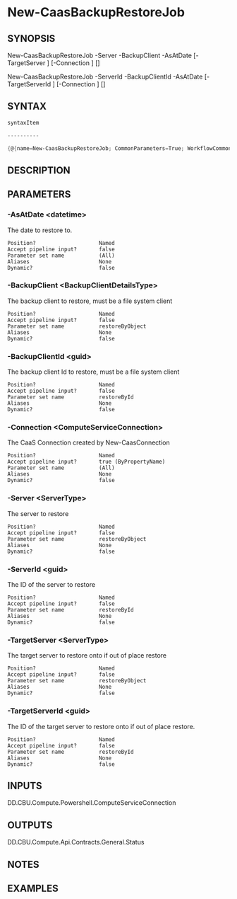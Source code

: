 ﻿New-CaasBackupRestoreJob
===================

## SYNOPSIS

New-CaasBackupRestoreJob -Server <ServerType> -BackupClient <BackupClientDetailsType> -AsAtDate <datetime> [-TargetServer <ServerType>] [-Connection <ComputeServiceConnection>] [<CommonParameters>]

New-CaasBackupRestoreJob -ServerId <guid> -BackupClientId <guid> -AsAtDate <datetime> [-TargetServerId <guid>] [-Connection <ComputeServiceConnection>] [<CommonParameters>]


## SYNTAX
```powershell
syntaxItem                                                                                                                                                                                                                              

----------                                                                                                                                                                                                                              

{@{name=New-CaasBackupRestoreJob; CommonParameters=True; WorkflowCommonParameters=False; parameter=System.Object[]}, @{name=New-CaasBackupRestoreJob; CommonParameters=True; WorkflowCommonParameters=False; parameter=System.Object[]}}
```

## DESCRIPTION


## PARAMETERS
### -AsAtDate &lt;datetime&gt;
The date to restore to.
```
Position?                    Named
Accept pipeline input?       false
Parameter set name           (All)
Aliases                      None
Dynamic?                     false
```
 
### -BackupClient &lt;BackupClientDetailsType&gt;
The backup client to restore, must be a file system client
```
Position?                    Named
Accept pipeline input?       false
Parameter set name           restoreByObject
Aliases                      None
Dynamic?                     false
```
 
### -BackupClientId &lt;guid&gt;
The backup client Id to restore, must be a file system client
```
Position?                    Named
Accept pipeline input?       false
Parameter set name           restoreById
Aliases                      None
Dynamic?                     false
```
 
### -Connection &lt;ComputeServiceConnection&gt;
The CaaS Connection created by New-CaasConnection
```
Position?                    Named
Accept pipeline input?       true (ByPropertyName)
Parameter set name           (All)
Aliases                      None
Dynamic?                     false
```
 
### -Server &lt;ServerType&gt;
The server to restore
```
Position?                    Named
Accept pipeline input?       false
Parameter set name           restoreByObject
Aliases                      None
Dynamic?                     false
```
 
### -ServerId &lt;guid&gt;
The ID of the server to restore
```
Position?                    Named
Accept pipeline input?       false
Parameter set name           restoreById
Aliases                      None
Dynamic?                     false
```
 
### -TargetServer &lt;ServerType&gt;
The target server to restore onto if out of place restore
```
Position?                    Named
Accept pipeline input?       false
Parameter set name           restoreByObject
Aliases                      None
Dynamic?                     false
```
 
### -TargetServerId &lt;guid&gt;
The ID of the target server to restore onto if out of place restore.
```
Position?                    Named
Accept pipeline input?       false
Parameter set name           restoreById
Aliases                      None
Dynamic?                     false
```

## INPUTS
DD.CBU.Compute.Powershell.ComputeServiceConnection


## OUTPUTS
DD.CBU.Compute.Api.Contracts.General.Status


## NOTES


## EXAMPLES

